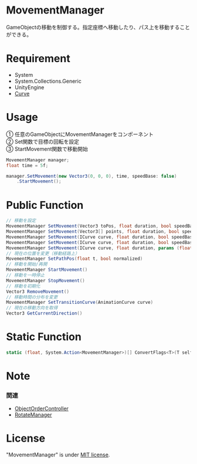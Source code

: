 # MovementManager
GameObjectの移動を制御する。指定座標へ移動したり、パス上を移動することができる。

# Requirement
* System
* System.Collections.Generic
* UnityEngine
* [Curve](https://github.com/kuritaro1122/Curve)

# Usage
① 任意のGameObjectにMovementManagerをコンポーネント\
② Set関数で目標の回転を設定\
③ StartMovement関数で移動開始
```cs
MovementManager manager;
float time = 5f;

manager.SetMovement(new Vector3(0, 0, 0), time, speedBase: false)
    .StartMovement();
```

# Public Function
```cs
// 移動を設定
MovementManager SetMovement(Vector3 toPos, float duration, bool speedBase = false, bool local = false, params (float, System.Action<MovementManager>)[] flags)
MovementManager SetMovement(Vector3[] points, float duration, bool speedBase = false, bool local = false, params (float, System.Action<MovementManager>)[] flags)
MovementManager SetMovement(ICurve curve, float duration, bool speedBase = false, bool local = false, params (float, System.Action<MovementManager>)[] flags)
MovementManager SetMovement(ICurve curve, float duration, bool speedBase = false, params (float, System.Action<MovementManager>)[] flags)
MovementManager SetMovement(ICurve curve, float duration, params (float, System.Action<MovementManager>)[] flags)
// 現在の位置を変更（移動経路上）
MovementManager SetPathPos(float t, bool normalized)
// 移動を開始/再開
MovementManager StartMovement()
// 移動を一時停止
MovementManager StopMovement()
// 移動を初期化
Vector3 RemoveMovement()
// 移動時間の分布を変更
MovementManager SetTransitionCurve(AnimationCurve curve)
// 現在の移動方向を取得
Vector3 GetCurrentDirection()
```

# Static Function
```cs
static (float, System.Action<MovementManager>)[] ConvertFlags<T>(T self, params (float, System.Action<T>)[] flags)
```

# Note


### 関連
* [ObjectOrderController](https://github.com/kuritaro1122/ObjectOrderController)
* [RotateManager](https://github.com/kuritaro1122/RotateManager)

# License
"MovementManager" is under [MIT license](https://en.wikipedia.org/wiki/MIT_License).
